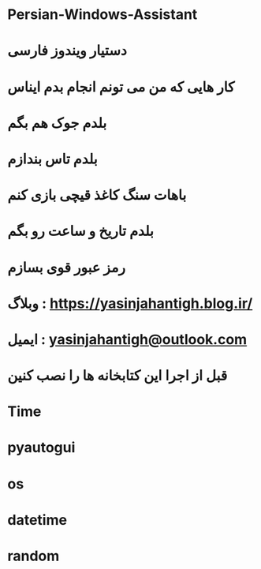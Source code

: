 # Persian-Windows-Assistant
# دستیار ویندوز فارسی 
# کار هایی که من می تونم انجام بدم ایناس
# بلدم جوک هم بگم
# بلدم تاس بندازم
# باهات سنگ کاغذ قیچی بازی کنم
# بلدم تاریخ و ساعت رو بگم
# رمز عبور قوی بسازم
# وبلاگ : https://yasinjahantigh.blog.ir/
# ایمیل : yasinjahantigh@outlook.com 
# قبل از اجرا این کتابخانه ها را نصب کنین 
# Time
# pyautogui
# os
# datetime
# random
